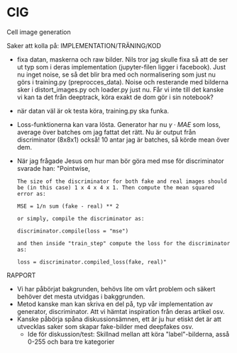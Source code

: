 # CIG
Cell image generation


Saker att kolla på:
IMPLEMENTATION/TRÄNING/KOD
- fixa datan, maskerna och raw bilder. Nils tror jag skulle fixa så att de ser ut typ som i deras implementation (jupyter-filen ligger i facebook). Just nu inget noise, se så det blir bra med och normalisering som just nu görs i training.py (preprocces_data). Noise och resterande med bilderna sker i distort_images.py och loader.py just nu. Får vi inte till det kanske vi kan ta det från deeptrack, köra exakt de dom gör i sin notebook?

- när datan väl är ok testa köra, training.py ska funka. <!--- Troligen är loss funktionerna inte helt korrekt, speciellt delen i loss_fn_gen() där det är massa mean över olika dimensioner. (Detta kom från at outputen av discriminatorn varr (4x4x1), ska helst vara (8x8)). --->
- Loss-funktionerna kan vara lösta. Generator har nu $\gamma \cdot MAE$ som loss, average över batches om jag fattat det rätt. Nu är output från discriminator (8x8x1) också! 10 antar jag är batches, så körde mean över dem. 
- När jag frågade Jesus om hur man bör göra med mse för discriminator svarade han:
      "Pointwise, 

      The size of the discriminator for both fake and real images should be (in this case) 1 x 4 x 4 x 1. Then compute the mean squared error as:

      MSE = 1/n sum (fake - real) ** 2

      or simply, compile the discriminator as:

      discriminator.compile(loss = "mse")

      and then inside "train_step" compute the loss for the discriminator as:

      loss = discriminator.compiled_loss(fake, real)"

RAPPORT
- Vi har påbörjat bakgrunden, behövs lite om vårt problem och säkert behöver det mesta utvidgas i bakggrunden.
- Metod kanske man kan skriva en del på, typ vår implementation av generator, discriminator. Att vi hämtat inspiration från deras artikel osv.
- Kanske påbörja spåna diskussionsämnen, ett är ju hur etiskt det är att utvecklas saker som skapar fake-bilder med deepfakes osv.
  - Ide för diskussion/test: Skillnad mellan att köra "label"-bilderna, asså 0-255 och bara tre kategorier
